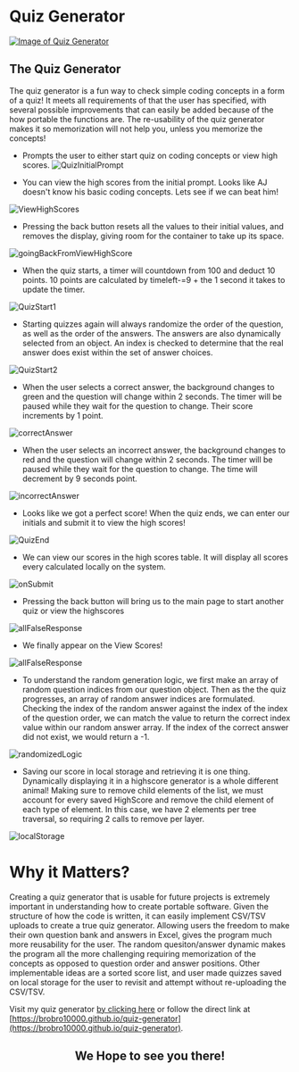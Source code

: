 # Quiz Generator

[![Image of Quiz Generator
](assets/images/Quiz-GeneratorSS.PNG
"QuizGenerator Homepage")
](https://brobro10000.github.io/quiz-generator)

## **The Quiz Generator**
The quiz generator is a fun way to check simple coding concepts in a form of a quiz! It meets all requirements of that the user has specified, with several possible improvements that can easily be added because of the how portable the functions are. The re-usability of the quiz generator makes it so memorization will not help you, unless you memorize the concepts!



- Prompts the user to either start quiz on coding concepts or view high scores. 
![QuizInitialPrompt](assets/images/Quiz-GeneratorSS.PNG)


- You can view the high scores from the initial prompt. Looks like AJ doesn't know his basic coding concepts. Lets see if we can beat him!

![ViewHighScores](assets/images/viewhighscoresSS.PNG)


- Pressing the back button resets all the values to their initial values, and removes the display, giving room for the container to take up its space.

![goingBackFromViewHighScore](assets/images/onBackSS.PNG)


- When the quiz starts, a timer will countdown from 100 and deduct 10 points. 10 points are calculated by timeleft-=9 + the 1 second it takes to update the timer. 

![QuizStart1](assets/images/onQuizStartSS.PNG)


- Starting quizzes again will always randomize the order of the question, as well as the order of the answers. The answers are also dynamically selected from an object. An index is checked to determine that the real answer does exist within the set of answer choices.

![QuizStart2](assets/images/randomQandASS.PNG)


- When the user selects a correct answer, the background changes to green and the question will change within 2 seconds. The timer will be paused while they wait for the question to change. Their score increments by 1 point.

![correctAnswer](assets/images/onCorrectSS.PNG)


- When the user selects an incorrect answer, the background changes to red and the question will change within 2 seconds. The timer will be paused while they wait for the question to change. The time will decrement by 9 seconds point.

![incorrectAnswer](assets/images/onIncorrectSS.PNG)


- Looks like we got a perfect score! When the quiz ends, we can enter our initials and submit it to view the high scores!

![QuizEnd](assets/images/onQuizEndSS.PNG)


- We can view our scores in the high scores table. It will display all scores every calculated locally on the system. 

![onSubmit](assets/images/onSubmitSS.PNG)


- Pressing the back button will bring us to the main page to start another quiz or view the highscores

![allFalseResponse](assets/images/onBack2SS.PNG)


- We finally appear on the View Scores!

![allFalseResponse](assets/images/highscores2SS.PNG)


- To understand the random generation logic, we first make an array of random question indices from our question object. Then as the the quiz progresses, an array of random answer indices are formulated. Checking the index of the random answer against the index of the index of the question order, we can match the value to return the correct index value within our random answer array. If the index of the correct answer did not exist, we would return a -1.

![randomizedLogic](assets/images/randomQandA2SS.PNG)


- Saving our score in local storage and retrieving it is one thing. Dynamically displaying it in a highscore generator is a whole different animal! Making sure to remove child elements of the list, we must account for every saved HighScore and remove the child element of each type of element. In this case, we have 2 elements per tree traversal, so requiring 2 calls to remove per layer. 

![localStorage](assets/images/localStorageSS.PNG)





# Why it Matters?
Creating a quiz generator that is usable for future projects is extremely important in understanding how to create portable software. Given the structure of how the code is written, it can easily implement CSV/TSV uploads to create a true quiz generator. Allowing users the freedom to make their own question bank and answers in Excel, gives the program much more reusability for the user. The random quesiton/answer dynamic makes the program all the more challenging requiring memorization of the concepts as opposed to question order and answer positions. Other implementable ideas are a sorted score list, and user made quizzes saved on local storage for the user to revisit and attempt without re-uploading the CSV/TSV.

Visit my quiz generator [by clicking here](https://brobro10000.github.io/quiz-generator) or follow the direct link at [https://brobro10000.github.io/quiz-generator](https://brobro10000.github.io/quiz-generator). 

## <center>We Hope to see you there!</center> ##
